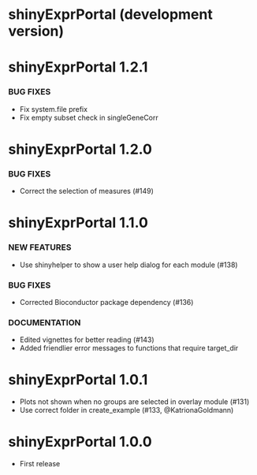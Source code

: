 # shinyExprPortal (development version)

# shinyExprPortal 1.2.1

### BUG FIXES

- Fix system.file prefix
- Fix empty subset check in singleGeneCorr

# shinyExprPortal 1.2.0

### BUG FIXES

- Correct the selection of measures (#149)

# shinyExprPortal 1.1.0

### NEW FEATURES

- Use shinyhelper to show a user help dialog for each module (#138)

### BUG FIXES

- Corrected Bioconductor package dependency (#136)

### DOCUMENTATION

- Edited vignettes for better reading (#143)
- Added friendlier error messages to functions that require target_dir

# shinyExprPortal 1.0.1

- Plots not shown when no groups are selected in overlay module (#131)
- Use correct folder in create_example (#133, @KatrionaGoldmann)

# shinyExprPortal 1.0.0

* First release
